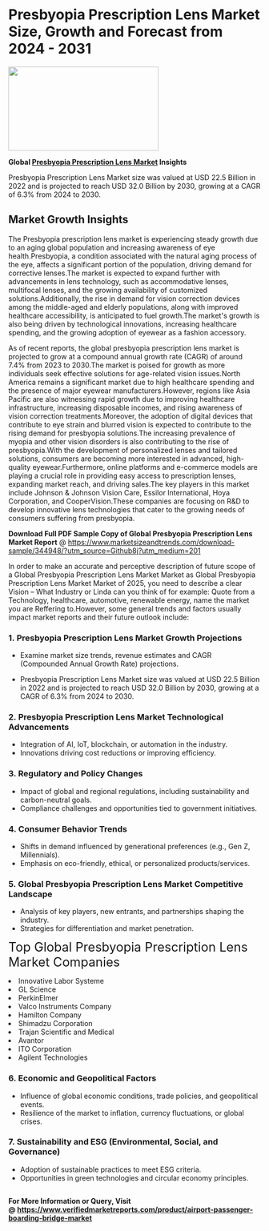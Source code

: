 <H1>Presbyopia Prescription Lens Market Size, Growth and Forecast from 2024 - 2031</H1><img class="aligncenter size-medium wp-image-584254" src="https://thirdeyenews.in/wp-content/uploads/2024/09/Global-Market-Research-300x168.jpeg" alt="" width="300" height="168" /><p><strong>Global&nbsp;<a href="https://www.marketsizeandtrends.com/download-sample/344948/?utm_source=Github8j?utm_medium=201">Presbyopia Prescription Lens Market</a> Insights</strong></p><p>Presbyopia Prescription Lens Market size was valued at USD 22.5 Billion in 2022 and is projected to reach USD 32.0 Billion by 2030, growing at a CAGR of 6.3% from 2024 to 2030.</p><p><h2>Market Growth Insights</h2> <p>The Presbyopia prescription lens market is experiencing steady growth due to an aging global population and increasing awareness of eye health.Presbyopia, a condition associated with the natural aging process of the eye, affects a significant portion of the population, driving demand for corrective lenses.The market is expected to expand further with advancements in lens technology, such as accommodative lenses, multifocal lenses, and the growing availability of customized solutions.Additionally, the rise in demand for vision correction devices among the middle-aged and elderly populations, along with improved healthcare accessibility, is anticipated to fuel growth.The market's growth is also being driven by technological innovations, increasing healthcare spending, and the growing adoption of eyewear as a fashion accessory. </p> <p>As of recent reports, the global presbyopia prescription lens market is projected to grow at a compound annual growth rate (CAGR) of around 7.4% from 2023 to 2030.The market is poised for growth as more individuals seek effective solutions for age-related vision issues.North America remains a significant market due to high healthcare spending and the presence of major eyewear manufacturers.However, regions like Asia Pacific are also witnessing rapid growth due to improving healthcare infrastructure, increasing disposable incomes, and rising awareness of vision correction treatments.Moreover, the adoption of digital devices that contribute to eye strain and blurred vision is expected to contribute to the rising demand for presbyopia solutions.The increasing prevalence of myopia and other vision disorders is also contributing to the rise of presbyopia.With the development of personalized lenses and tailored solutions, consumers are becoming more interested in advanced, high-quality eyewear.Furthermore, online platforms and e-commerce models are playing a crucial role in providing easy access to prescription lenses, expanding market reach, and driving sales.The key players in this market include Johnson & Johnson Vision Care, Essilor International, Hoya Corporation, and CooperVision.These companies are focusing on R&D to develop innovative lens technologies that cater to the growing needs of consumers suffering from presbyopia.</p><p><span class=""><strong>Download Full PDF Sample Copy of Global Presbyopia Prescription Lens Market Report</strong> @ <a href="https://www.marketsizeandtrends.com/download-sample/344948/?utm_source=Github8j?utm_medium=201" target="_blank">https://www.marketsizeandtrends.com/download-sample/344948/?utm_source=Github8j?utm_medium=201</a></span></p><p>In order to make an accurate and perceptive description of future scope of a Global&nbsp;Presbyopia Prescription Lens Market Market as Global&nbsp;Presbyopia Prescription Lens Market Market of 2025, you need to describe a clear Vision &ndash; What Industry or Linda can you think of for example: Quote from a Technology, healthcare, automotive, renewable energy, name the market you are Reffering to.However, some general trends and factors usually impact market reports and their future outlook include:</p><h3>1.&nbsp;<strong>Presbyopia Prescription Lens Market Growth Projections</strong></h3><ul><li>Examine market size trends, revenue estimates and CAGR (Compounded Annual Growth Rate) projections.</li><li><p>Presbyopia Prescription Lens Market size was valued at USD 22.5 Billion in 2022 and is projected to reach USD 32.0 Billion by 2030, growing at a CAGR of 6.3% from 2024 to 2030.</p></li></ul><h3>2.&nbsp;<strong>Presbyopia Prescription Lens Market Technological Advancements</strong></h3><ul><li>Integration of AI, IoT, blockchain, or automation in the industry.</li><li>Innovations driving cost reductions or improving efficiency.</li></ul><h3>3.&nbsp;<strong>Regulatory and Policy Changes</strong></h3><ul><li>Impact of global and regional regulations, including sustainability and carbon-neutral goals.</li><li>Compliance challenges and opportunities tied to government initiatives.</li></ul><h3>4.&nbsp;<strong>Consumer Behavior Trends</strong></h3><ul><li>Shifts in demand influenced by generational preferences (e.g., Gen Z, Millennials).</li><li>Emphasis on eco-friendly, ethical, or personalized products/services.</li></ul><h3>5.&nbsp;<strong>Global Presbyopia Prescription Lens Market Competitive Landscape</strong></h3><ul><li>Analysis of key players, new entrants, and partnerships shaping the industry.</li><li>Strategies for differentiation and market penetration.</li></ul><p data-pm-slice="1 1 []"><span style="color: inherit; font-family: inherit; font-size: 25px;">Top Global Presbyopia Prescription Lens Market Companies</span></p><div class="" data-test-id=""><p><li>Innovative Labor Systeme</li><li> GL Science</li><li> PerkinElmer</li><li> Valco Instruments Company</li><li> Hamilton Company</li><li> Shimadzu Corporation</li><li> Trajan Scientific and Medical</li><li> Avantor</li><li> ITO Corporation</li><li> Agilent Technologies</li></p></div><h3>6.&nbsp;<strong>Economic and Geopolitical Factors</strong></h3><ul><li>Influence of global economic conditions, trade policies, and geopolitical events.</li><li>Resilience of the market to inflation, currency fluctuations, or global crises.</li></ul><h3>7.&nbsp;<strong>Sustainability and ESG (Environmental, Social, and Governance)</strong></h3><ul><li>Adoption of sustainable practices to meet ESG criteria.</li><li>Opportunities in green technologies and circular economy principles.</li></ul><h2><strong style="font-size: 14px;">For More Information or Query, Visit @&nbsp;</strong><a style="background-color: #ffffff; font-size: 14px;" href="https://www.marketsizeandtrends.com/report/presbyopia-prescription-lens-market/" target="_blank">https://www.verifiedmarketreports.com/product/airport-passenger-boarding-bridge-market</a></h2>